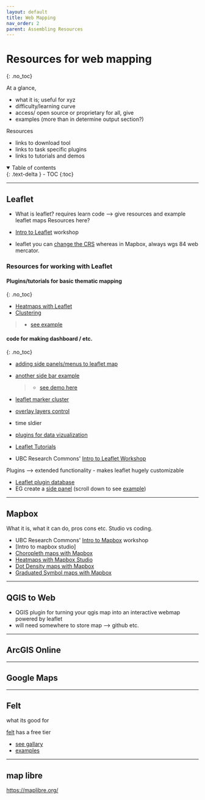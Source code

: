 ```yaml
---
layout: default
title: Web Mapping
nav_order: 2
parent: Assembling Resources
---
```

# Resources for web mapping 
{: .no_toc}

At a glance, 
- what it is; useful for xyz
- difficulty/learning curve
- access/ open source or proprietary 
for all, give 
- examples (more than in determine output section?)

Resources
- links to download tool
- links to task specific plugins
- links to tutorials and demos 

<details open markdown="block">
  <summary>
    Table of contents
  </summary>
  {: .text-delta }
 - TOC
{:toc}
</details>

----

## Leaflet


- What is leaflet? requires learn code --> give resources and example leaflet maps
Resources here? 
- [Intro to Leaflet](https://ubc-library-rc.github.io/gis-intro-leaflet/) workshop

- leaflet you can [change the CRS](https://leafletjs.com/reference.html#crs) whereas in Mapbox, always wgs 84 web mercator. 


### Resources for working with Leaflet

#### Plugins/tutorials for basic thematic mapping
{: .no_toc}
- [Heatmaps with Leaflet](https://leafletjs.com/plugins.html#heatmaps)
- [Clustering](https://github.com/Leaflet/Leaflet.markercluster)
> - [see example](https://leaflet.github.io/Leaflet.markercluster/example/marker-clustering-realworld.388.html)

#### code for making dashboard / etc. 
{: .no_toc}
- [adding side panels/menus to leaflet map](https://unbam.github.io/Leaflet.SlideMenu/)
- [another side bar example](https://github.com/noerw/leaflet-sidebar-v2)
    > - [see demo here](https://noerw.github.io/leaflet-sidebar-v2/examples/)

- [leaflet marker cluster](https://github.com/leaflet/Leaflet.markercluster)

- [ overlay layers control](https://leafletjs.com/examples/layers-control/)
- time sldier

- [plugins for data vizualization](https://leafletjs.com/plugins.html#dataviz)

- [Leaflet Tutorials](https://leafletjs.com/examples.html)
- UBC Research Commons' [Intro to Leaflet Workshop](https://ubc-library-rc.github.io/gis-intro-leaflet/)

Plugins --> extended functionality - makes leaflet hugely customizable
- [Leaflet plugin database](https://leafletjs.com/plugins.html)
- EG create a [side panel](https://github.com/maxwell-ilai/Leaflet.SidePanel) (scroll down to see [example](https://maxwell-ilai.github.io/Leaflet.SidePanel/examples/))

----

## Mapbox

What it is, what it can do, pros cons etc. Studio vs coding.

- UBC Research Commons' [Intro to Mapbox](https://ubc-library-rc.github.io/intro-mapbox/) workshop
- [Intro to mapbox studio]
- [Choropleth maps with Mapbox](https://labs.mapbox.com/education/thematic-map-types/choropleth/)
- [Heatmaps with Mapbox Studio](https://docs.mapbox.com/help/tutorials/studio-heatmap-tutorial/)
- [Dot Density maps with Mapbox](https://labs.mapbox.com/education/thematic-map-types/dot-density/)
- [Graduated Symbol maps with Mapbox](https://labs.mapbox.com/education/thematic-map-types/graduated-points/)

----
## QGIS to Web
- QGIS plugin for turning your qgis map into an interactive webmap powered by leaflet
- will need somewhere to store map --> github etc. 
----

## ArcGIS Online
----

## Google Maps 

----
## Felt
what its good for 

[felt](https://felt.com/)
has a free tier

- [see gallary](https://felt.com/gallery)
- [examples](https://felt.com/map/Baltimore-City-Proposed-Land-Use-April-2024-DEElrNXBRICZ3XTKtmCYKD?loc=39.34342,-76.63756,13.9z)

----
## map libre
https://maplibre.org/